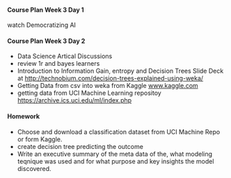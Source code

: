 #### Course Plan Week 3 Day 1
 
watch Democratizing AI
  
  

#### Course Plan Week 3 Day 2
 
  * Data Science Artical Discussions
  * review 1r and bayes learners
  * Introduction to Information Gain, entropy and Decision Trees
    Slide Deck at http://technobium.com/decision-trees-explained-using-weka/
  * Getting Data from csv into weka from Kaggle
  www.kaggle.com
  * getting data from UCI Machine Learning repositoy
  https://archive.ics.uci.edu/ml/index.php
  
#### Homework

  * Choose and download a classification dataset from UCI Machine Repo or form Kaggle.
  * create decision tree predicting the outcome
  * Write an executive summary of the meta data of the, what modeling teqnique was used and for what
  purpose and key insights the model discovered. 
  
